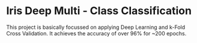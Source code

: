 # Iris Deep Multi - Class Classification

This project is basically focussed on applying Deep Learning and k-Fold Cross Validation. It achieves the accuracy of over 96% for ~200 epochs.


